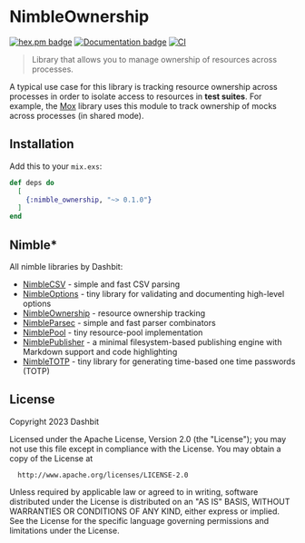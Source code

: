 # NimbleOwnership

[![hex.pm badge](https://img.shields.io/badge/Package%20on%20hex.pm-informational)](https://hex.pm/packages/nimble_ownership)
[![Documentation badge](https://img.shields.io/badge/Documentation-ff69b4)][docs]
[![CI](https://github.com/dashbitco/nimble_ownership/actions/workflows/ci.yml/badge.svg)](https://github.com/dashbitco/nimble_ownership/actions/workflows/ci.yml)

> Library that allows you to manage ownership of resources across processes.

A typical use case for this library is tracking resource ownership across processes in order to isolate access to resources in **test suites**. For example, the [Mox][mox] library uses this module to track ownership of mocks across processes (in shared mode).

## Installation

Add this to your `mix.exs`:

```elixir
def deps do
  [
    {:nimble_ownership, "~> 0.1.0"}
  ]
end
```

## Nimble*

All nimble libraries by Dashbit:

  * [NimbleCSV](https://github.com/dashbitco/nimble_csv) - simple and fast CSV parsing
  * [NimbleOptions](https://github.com/dashbitco/nimble_options) - tiny library for validating and documenting high-level options
  * [NimbleOwnership](https://github.com/dashbitco/nimble_ownership) - resource ownership tracking
  * [NimbleParsec](https://github.com/dashbitco/nimble_parsec) - simple and fast parser combinators
  * [NimblePool](https://github.com/dashbitco/nimble_pool) - tiny resource-pool implementation
  * [NimblePublisher](https://github.com/dashbitco/nimble_publisher) - a minimal filesystem-based publishing engine with Markdown support and code highlighting
  * [NimbleTOTP](https://github.com/dashbitco/nimble_totp) - tiny library for generating time-based one time passwords (TOTP)

## License

Copyright 2023 Dashbit

  Licensed under the Apache License, Version 2.0 (the "License");
  you may not use this file except in compliance with the License.
  You may obtain a copy of the License at

      http://www.apache.org/licenses/LICENSE-2.0

  Unless required by applicable law or agreed to in writing, software
  distributed under the License is distributed on an "AS IS" BASIS,
  WITHOUT WARRANTIES OR CONDITIONS OF ANY KIND, either express or implied.
  See the License for the specific language governing permissions and
  limitations under the License.

[docs]: https://hexdocs.pm/nimble_ownership
[mox]: https://github.com/dashbitco/mox
